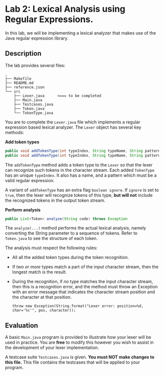 # Lab 2: Lexical Analysis using Regular Expressions.

In this lab, we will be implementing a lexical analyzer that makes use of the Java regular expression library.

## Description

The lab provides several files:

```
.
├── Makefile
├── README.md
├── reference.json
└── src
    ├── Lexer.java      <=== to be completed
    ├── Main.java
    ├── Testcases.java
    ├── Token.java
    └── TokenType.java
```

You are to complete the `Lexer.java` file which implements a regular expression based lexical analyzer.  The `Lexer` object has several key methods:

**Add token types**

```java
public void addTokenType(int typeIndex, String typeName, String pattern);
public void addTokenType(int typeIndex, String typeName, String pattern, boolean ignore);
```

The `addTokenType` method adds a token type to the `Lexer` so that the lexer can recognize such tokens in the character stream.  Each added `TokenType` has an unique `typeIndex`.  It also has a name, and a pattern which must be a valid regular expression.

A variant of `addTokenType` has an extra flag `boolean ignore`.  If `ignore` is set to `true`, then the lexer will recognize tokens of this type, __but will not__ include the recognized tokens in the output token stream.

**Perform analysis**

```java
public List<Token> analyze(String code) throws Exception
```

The `analyze(...)` method performs the actual lexical analysis, namely converting the String parameter to a sequence of tokens.  Refer to `Token.java` to see the structure of each token.

The analysis must respect the following rules:

- All all the added token types during the token recognition.
- If *two or more* types match a part of the input character stream, then the longest match is the result.
- During the recognition, if *no* type matches the input character stream, then this is a recognition error, and the method must throw an Exception with an error message that indicates the character stream position and the character at that position.

  ```
  throw new Exception(String.format("Lexer error: position=%d, char='%c'", pos, character));
  ```

## Evaluation

A basic `Main.java` program is provided to illustrate how your lexer will be used in practice.
You are **free** to modify this however you wish to assist in the development of your lexer implementation.

A testcase suite `Testcases.java` is given.  **You must NOT make changes to this file.**  This file contains the
testcases that will be applied to your program.
